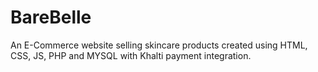 # BareBelle
An E-Commerce website selling skincare products created using HTML, CSS, JS, PHP and MYSQL with Khalti payment integration.
